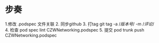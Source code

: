 #  步奏

1.修改 .podspec 文件关联
2. 同步github
3. 打tag git tag -a /*版本号*/ -m /*评论*/
4. 检查 pod spec lint CZWNetworking.podspec
5. 提交 pod trunk push CZWNetworking.podspec

